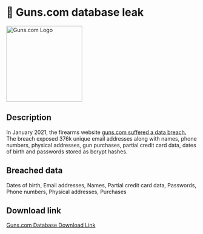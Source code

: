 # 🔫 Guns.com database leak

<img src="https://logos.haveibeenpwned.com/GunsDotCom.png" alt="Guns.com Logo" width="200" height="200">

## Description
In January 2021, the firearms website <a href="https://www.databreachtoday.com/delivery-hero-confirms-foodora-data-breach-a-14435" target="_blank" rel="noopener">guns.com suffered a data breach.</a> The breach exposed 376k unique email addresses along with names, phone numbers, physical addresses, gun purchases, partial credit card data, dates of birth and passwords stored as bcrypt hashes.

## Breached data

Dates of birth, Email addresses, Names, Partial credit card data, Passwords, Phone numbers, Physical addresses, Purchases

## Download link

[Guns.com Database Download Link](https://buzzheavier.com/bfu95pzume2l)
